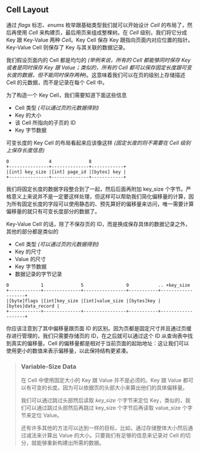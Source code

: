 ## Cell Layout

通过 *flags*  标志、*enums* 枚举跟基础类型我们就可以开始设计 *Cell* 的布局了，然后再使用 *Cell* 来构建页，最后用页来组成整棵树。在 *Cell* 级别，我们将它分成 Key 跟 Key-Value 两种 *Cell*。Key Cell 保存 Key 跟指向页面内对应位置的指针。Key-Value Cell 则保存了 Key 与其关联的数据记录。

我们假设页面内的 Cell 都是均匀的 *(举例来说，所有的 Cell 都能够同时保存 Key 或者是同时保存  Key 跟 Value；类似的，所有的 Cell 都可以保存固定长度跟可变长度的数据，但不能同时保存两种)*。这意味着我们可以在页的级别上存储描述 Cell 的元数据，而不是记录在每个 Cell 中。

为了构造一个 Key Cell，我们需要知道下面这些信息

- Cell 类型 *(可以通过页的元数据得到)*
- Key 的大小
- 该 Cell 所指向的子页的 ID
- Key 字节数据

可变长度的 Key Cell 的布局看起来应该像这样 *(固定长度的则不需要在 Cell 级别上保存长度信息)*

```
0               4              8
+---------------+--------------+------------+
|[int] key_size |[int] page_id |[bytes] key |
+---------------+--------------+------------+
```

我们将固定长度的数据字段整合到了一起，然后后面再附加 key_size 个字节。严格意义上来说并不是一定要这样处理，但这样可以帮助我们简化偏移量的计算，因为所有固定长度的字段可以使用静态的、预先算好的偏移量来访问，唯一需要计算偏移量的就只有可变长度部分的数据了。

Key-Value Cell 的话，除了不保存页的 ID，而是换成保存具体的数据记录之外，其他的部分都是类似的

- Cell 类型 *(可以通过页的元数据得到)*
- Key 的尺寸
- Value 的尺寸
- Key 字节数据
- 数据记录的字节记录

```
0            1              5                9           .. +key_size
+------------+--------------+----------------+-----------+-------------------+
|[byte]flags |[int]key_size |[int]value_size |[bytes]key |[bytes]data_record |
+------------+--------------+----------------+-----------+-------------------+
```

你应该注意到了其中偏移量跟页面 ID 的区别。因为页都是固定尺寸并且通过页缓存进行管理的，我们只需要存储页的 ID，在之后就可以通过这个 ID 从查询表中找到真实的偏移量。Cell 的偏移量都是相对于当前页面的起始地址：这让我们可以使用更小的数值来表示偏移量，以此保持结构更紧凑。

> ### Variable-Size Data
>
> 在 Cell 中使用固定大小的 Key 跟 Value 并不是必须的。Key 跟 Value 都可以有可变的长度。因为可以依据页的头部大小来算出他们的具体偏移量。
>
> 我们可以通过跳过头部然后读取 *key_size* 个字节来定位 Key，类似的，我们可以通过跳过头部然后再跳过 key_size 个字节后再读取 value_size 个字节来定位 Value。
>
> 还有许多其他的方法可以达到一样的目标，比如，通过存储整体大小然后通过减法来计算出 Value 的大小。只要我们有足够的信息来记录对 Cell 的切分，就能够重新构建出所需的数据。